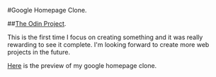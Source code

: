 #Google Homepage Clone.

##[The Odin Project](https://www.theodinproject.com/).

This is the first time I focus on creating something and it was really rewarding to see it complete.
I'm looking forward to create more web projects in the future.

[Here](https://darklania.github.io/google-homepage/) is the preview of my google homepage clone.